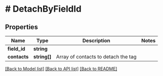 # # DetachByFieldId

## Properties

Name | Type | Description | Notes
------------ | ------------- | ------------- | -------------
**field_id** | **string** |  |
**contacts** | **string[]** | Array of contacts to detach the tag |

[[Back to Model list]](../../README.md#models) [[Back to API list]](../../README.md#endpoints) [[Back to README]](../../README.md)
